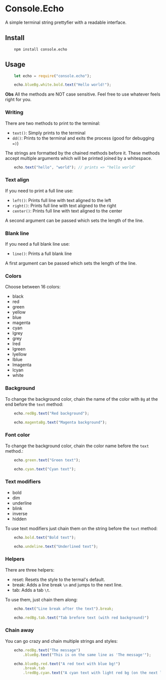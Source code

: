 # Console.Echo
A simple terminal string prettyfier with a readable interface.

## Install

```
    npm install console.echo
```

## Usage

```js
    let echo = require("console.echo");

    echo.blueBg.white.bold.text("Hello world!");
```

__Obs__ All the methods are NOT case sensitive. Feel free to use whatever feels right for you.

### Writing

There are two methods to print to the terminal:

+ `text()`: Simply prints to the terminal
+ `dd()`:   Prints to the terminal and exits the process (good for debugging `=)`)

The strings are formatted by the chained methods before it.
These methods accept multiple arguments which will be printed joined by a whitespace.

```js
    echo.text("hello", "world"); // prints => "hello world"
```

### Text align

If you need to print a full line use:

+ `left()`:   Prints full line with text aligned to the left
+ `right()`:  Prints full line with text aligned to the right
+ `center()`: Prints full line with text aligned to the center

A second argument can be passed which sets the length of the line.

### Blank line

If you need a full blank line use:

+ `line()`:   Prints a full blank line

A first argument can be passed which sets the length of the line.

### Colors

Choose between 16 colors:

+ black
+ red
+ green
+ yellow
+ blue
+ magenta
+ cyan
+ lgrey
+ grey
+ lred
+ lgreen
+ lyellow
+ lblue
+ lmagenta
+ lcyan
+ white

### Background

To change the background color, chain the name of the color with `Bg` at the end before the `text` method:

```js
    echo.redBg.text("Red background");

    echo.magentaBg.text("Magenta background");
```

### Font color

To change the background color, chain the color name before the `text` method.:

```js
    echo.green.text("Green text");

    echo.cyan.text("Cyan text");
```

### Text modifiers

+ bold
+ dim
+ underline
+ blink
+ inverse
+ hidden

To use text modifiers just chain them on the string before the `text` method:

```js
    echo.bold.text("Bold text");

    echo.undeline.text("Underlined text");
```

### Helpers

There are three helpers:

+ reset: Resets the style to the termal's default.
+ break: Adds a line break `\n` and jumps to the next line.
+ tab:   Adds a tab `\t`.

To use them, just chain them along:

```js
    echo.text("Line break after the text").break;

    echo.redBg.tab.text("Tab brefore text (with red background)")
```

### Chain away

You can go crazy and chain multiple strings and styles:

```js
    echo.redBg.text("The message")
        .blueBg.text("This is on the same line as 'The message'");

    echo.blueBg.red.text("A red text with blue bg!")
        .break.tab
        .lredBg.cyan.text("A cyan text with light red bg (on the next line)!");
```
